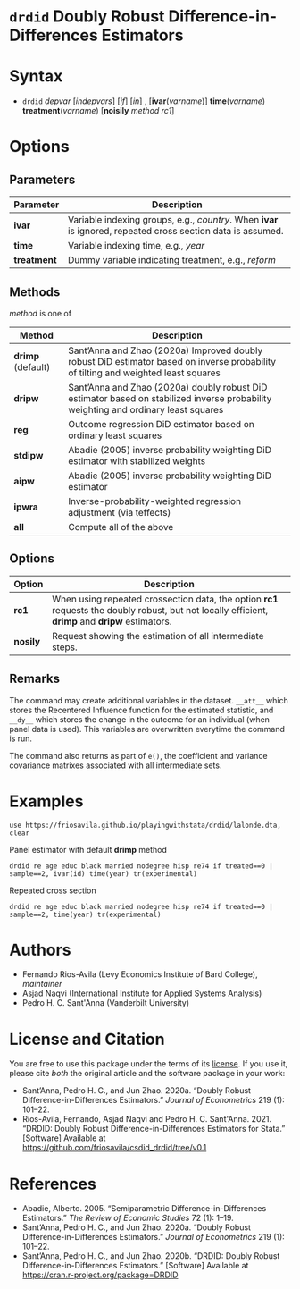 # `drdid` Doubly Robust Difference-in-Differences Estimators

# Syntax

- `drdid` *depvar* [*indepvars*] [*if*] [*in*] , [**ivar**(*varname*)] **time**(*varname*) **treatment**(*varname*) [**noisily** *method*  *rc1*]

# Options
## Parameters
Parameter | Description
-------|------------
**ivar**   | Variable indexing groups, e.g., *country*. When **ivar** is ignored, repeated cross section data is assumed.
**time**   | Variable indexing time, e.g., *year*
**treatment** | Dummy variable indicating treatment, e.g., *reform*

## Methods
*method* is one of

Method | Description
------|------------
**drimp** (default) | Sant’Anna and Zhao (2020a) Improved doubly robust DiD estimator based on inverse probability of tilting and weighted least squares
**dripw** | Sant’Anna and Zhao (2020a) doubly robust DiD estimator based on stabilized inverse probability weighting and ordinary least squares
**reg** | Outcome regression DiD estimator based on ordinary least squares
**stdipw** | Abadie (2005) inverse probability weighting DiD estimator with stabilized weights
**aipw** | Abadie (2005) inverse probability weighting DiD estimator
**ipwra** |  Inverse-probability-weighted regression adjustment (via teffects)
**all** | Compute all of the above 

## Options
Option | Description
-------|------------
**rc1** | When using repeated crossection data, the option **rc1** requests the doubly robust, but not locally efficient, **drimp** and **dripw** estimators. 
**nosily** | Request showing the estimation of all intermediate steps.

## Remarks

The command may create additional variables in the dataset. `__att__` which stores the Recentered Influence function for the estimated statistic, and `__dy__` which stores the change in the outcome for an individual (when panel data is used). This variables are overwritten everytime the command is run.

The command also returns as part of `e()`, the coefficient and variance covariance matrixes associated with all intermediate sets. 

# Examples
```
use https://friosavila.github.io/playingwithstata/drdid/lalonde.dta, clear
```
Panel estimator with default **drimp** method
```
drdid re age educ black married nodegree hisp re74 if treated==0 | sample==2, ivar(id) time(year) tr(experimental)  
```
Repeated cross section
```
drdid re age educ black married nodegree hisp re74 if treated==0 | sample==2, time(year) tr(experimental)
```

# Authors
- Fernando Rios-Avila (Levy Economics Institute of Bard College), *maintainer*
- Asjad Naqvi (International Institute for Applied Systems Analysis)
- Pedro H. C. Sant'Anna (Vanderbilt University)

# License and Citation
You are free to use this package under the terms of its [license](LICENSE). If you use it, please cite *both* the original article and the software package in your work:

- Sant’Anna, Pedro H. C., and Jun Zhao. 2020a. “Doubly Robust Difference-in-Differences Estimators.” *Journal of Econometrics* 219 (1): 101–22.
- Rios-Avila, Fernando, Asjad Naqvi and Pedro H. C. Sant'Anna. 2021. “DRDID: Doubly Robust Difference-in-Differences Estimators for Stata.” [Software] Available at https://github.com/friosavila/csdid_drdid/tree/v0.1

# References
- Abadie, Alberto. 2005. “Semiparametric Difference-in-Differences Estimators.” *The Review of Economic Studies* 72 (1): 1–19.
- Sant’Anna, Pedro H. C., and Jun Zhao. 2020a. “Doubly Robust Difference-in-Differences Estimators.” *Journal of Econometrics* 219 (1): 101–22.
- Sant’Anna, Pedro H. C., and Jun Zhao. 2020b. “DRDID: Doubly Robust Difference-in-Differences Estimators.” [Software] Available at https://cran.r-project.org/package=DRDID
